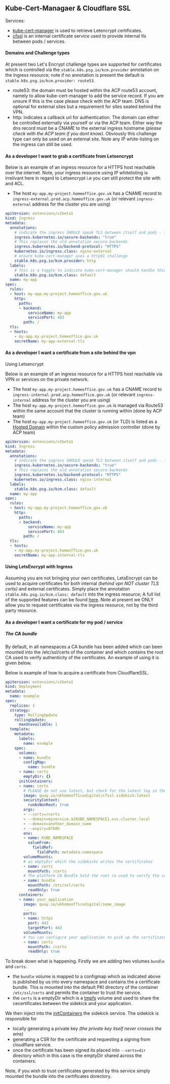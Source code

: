 ## Kube-Cert-Managaer & Cloudflare SSL

Services:
- [kube-cert-manager](https://github.com/PalmStoneGames/kube-cert-manager) is used to retrieve Letencrypt certificates.
- [cfssl](https://github.com/cloudflare/cfssl) is an internal certificate service used to provide internal tls between pods / services.

#### **Domains and Challenge types**

At present two Let's Encrypt challenge types are supported for certificates which is controlled via the `stable.k8s.psg.io/kcm.provider` annotation on the Ingress resource; note if no annotation is present the default is `stable.k8s.psg.io/kcm.provider: route53`.

- route53: the domain must be hosted within the ACP route53 account, namely to allow kube-cert-manager to add the service record. If you are unsure if this is the case please check with the ACP team. DNS is optional for external sites but a requirement for sites seated behind the VPN.
- http: indicates a callback url for authentication. The domain can either be controlled externally via yourself or via the ACP team. Either way the dns record must be a CNAME to the external ingress hostname _(please check with the ACP team if you dont know)_. Obviously this challenge type can only be used on an external site. Note any IP white-listing on the ingress can still be used.

#### **As a developer I want to grab a certificate from Letsencrypt**

Below is an example of an ingress resource for a HTTPS host reachable over the internet. Note, your ingress resource using IP whitelisting is irrelivant here in regard to Letsencrypt i.e you can still protect the site with and ACL.

- The host `my-app.my-project.homeoffice.gov.uk` has a CNAME record to `ingress-external.prod.acp.homeoffice.gov.uk` (or relevant `ingress-external` address for the cluster you are using)

```YAML
apiVersion: extensions/v1beta1
kind: Ingress
metadata:
  annotations:
    # indicate the ingress SHOULD speak TLS between itself and pods - in version 0.18.0 of ingress this was deprecated.
    ingress.kubernetes.io/secure-backends: "true"
    # This replaces the old annotation secure-backends
    ingress.kubernetes.io/backend-protocol: "HTTPS"
    kubernetes.io/ingress.class: nginx-external
    # ensure kube-cert-manager uses a http01 challenge
    stable.k8s.psg.io/kcm.provider: http
  labels:
    # this is a toggle to indicate kube-cert-manager should handle this resource
    stable.k8s.psg.io/kcm.class: default
  name: my-app
spec:
  rules:
  - host: my-app.my-project.homeoffice.gov.uk
    http:
      paths:
      - backend:
          serviceName: my-app
          servicePort: 443
        path: /
  tls:
  - hosts:
    - my-app.my-project.homeoffice.gov.uk
    secretName: my-app-external-tls
```

#### **As a developer I want a certificate from a site behind the vpn**

Using Letsencrypt

Below is an example of an ingress resource for a HTTPS host reachable via VPN or services on the private network.

- The host `my-app.my-project.homeoffice.gov.uk` has a CNAME record to `ingress-internal.prod.acp.homeoffice.gov.uk` (or relevant `ingress-internal` address for the cluster you are using)
- The host `my-app.my-project.homeoffice.gov.uk` is managed via Route53 within the same account that the cluster is running within (done by ACP team)
- The host `my-app.my-project.homeoffice.gov.uk` (or TLD) is listed as a [Hosted Domain](https://github.com/UKHomeOffice/policy-admission/blob/master/pkg/authorize/kubecertmanager/doc.go#L33) within the custom policy admission controller (done by ACP team)

```YAML
apiVersion: extensions/v1beta1
kind: Ingress
metadata:
  annotations:
    # indicate the ingress SHOULD speak TLS between itself and pods - in version 0.18.0 of ingress this was deprecated.
    ingress.kubernetes.io/secure-backends: "true"
    # This replaces the old annotation secure-backends
    ingress.kubernetes.io/backend-protocol: "HTTPS"
    kubernetes.io/ingress.class: nginx-internal
  labels:
    stable.k8s.psg.io/kcm.class: default
  name: my-app
spec:
  rules:
  - host: my-app.my-project.homeoffice.gov.uk
    http:
      paths:
      - backend:
          serviceName: my-app
          servicePort: 443
        path: /
  tls:
  - hosts:
    - my-app.my-project.homeoffice.gov.uk
    secretName: my-app-internal-tls
```

#### **Using LetsEncrypt with Ingress**

Assuming you are not bringing your own certificates, LetsEncrypt can be used to acquire certificates for both internal *(behind vpn NOT cluster TLS certs)* and external certificates. Simply place the annotation ```stable.k8s.psg.io/kcm.class: default``` into the ingress resource; A full list of the supported features can be found [here](https://github.com/PalmStoneGames/kube-cert-manager/blob/master/docs/ingress.md). Note at present we ONLY allow you to request certificates via the ingress resource, not by the third party resource.

#### **As a developer I want a certificate for my pod / service**

##### **The CA bundle**

By default, in all namespaces a CA bundle has been added which can been mounted into the /etc/ssl/certs of the container and which contains the root CA used to verify authenticity of the certificates. An example of using it is given below.

Below is example of how to acquire a certificate from CloudflareSSL.


```YAML
apiVersion: extensions/v1beta1
kind: Deployment
metadata:
  name: example
spec:
  replicas: 1
  strategy:
    type: RollingUpdate
    rollingUpdate:
      maxUnavailable: 1
  template:
    metadata:
      labels:
        name: example
    spec:
      volumes:
      - name: bundle
        configMap:
          name: bundle
      - name: certs
        emptyDir: {}
      initContainers:
      - name: certs
        # PLEASE do not use latest, but check for the latest tag in the releases page of https://github.com/UKHomeOffice/cfssl-sidekick
        image: quay.io/ukhomeofficedigital/cfssl-sidekick:latest
        securityContext:
          runAsNonRoot: true
        args:
        - --certs=/certs
        - --domain=myservice.${KUBE_NAMESPACE}.svc.cluster.local
        - --domain=another_domain_name
        - --expiry=8760h
        env:
        - name: KUBE_NAMESPACE
          valueFrom:
            fieldRef:
              fieldPath: metadata.namespace
        volumeMounts:
        # an emptyDir which the sidekicks writes the certificates
        - name: certs
          mountPath: /certs
        # The platform CA Bundle hold the root ca used to verify the certificate chain
        - name: bundle
          mountPath: /etc/ssl/certs
          readOnly: true
      containers:
      - name: your_application
        image: quay.io/ukhomeofficedigital/some_image
        ...
        ports:
        - name: https
          port: 443
          targetPort: 443
        volumeMounts:
        # You can configure your application to pick up the certificates from here (tls.pem and tls-key.pem)
        - name: certs
          mountPath: /certs
          readOnly: true
```

To break down what is happening. Firstly we are adding two volumes `bundle` and `certs`.

- the `bundle` volume is mapped to a configmap which as indicated above is published by us into every namespace and contains the a certificate bundle. This is mounted into the default PKI directory of the container `/etc/ssl/certs` and permits the container to trust the service.
- the `certs` is a emptyDir which is a [tmpfs](https://en.wikipedia.org/wiki/Tmpfs) volume and used to share the cecertificates between the sidekick and your application.

We then inject into the [initContainers](https://kubernetes.io/docs/concepts/workloads/pods/init-containers/) the sidekick service. The sidekick is responsible for

- locally generating a private key _(the private key itself never crosses the wire)_
- generating a CSR for the certificate and requesting a signing from cloudflare service.
- once the certificate has been signed its placed into `--certs=dir` directory which in this case is the emptyDir shared across the containers.

Note, if you wish to trust certificates generated by this service simply mounted the bundle into the certificates dorectory.
